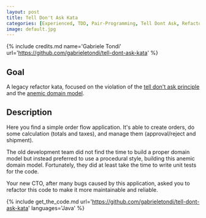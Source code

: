 ```yaml
---
layout: post
title: Tell Don't Ask Kata
categories: [Experienced, TDD, Pair-Programming, Tell Dont Ask, Refactoring]
image: default.jpg
---
```


{% include credits.md name='Gabriele Tondi' url='https://github.com/gabrieletondi/tell-dont-ask-kata' %}

## Goal

A legacy refactor kata, focused on the violation of the [tell don't ask principle](/tell-dont-ask) and the [anemic domain model](https://martinfowler.com/bliki/AnemicDomainModel.html).

## Description

Here you find a simple order flow application. It's able to create orders, do some calculation (totals and taxes), and manage them (approval/reject and shipment).

The old development team did not find the time to build a proper domain model but instead preferred to use a procedural style, building this anemic domain model. Fortunately, they did at least take the time to write unit tests for the code.

Your new CTO, after many bugs caused by this application, asked you to refactor this code to make it more maintainable and reliable.

{%
    include get_the_code.md
    url='https://github.com/gabrieletondi/tell-dont-ask-kata'
    languages='Java'
%}
